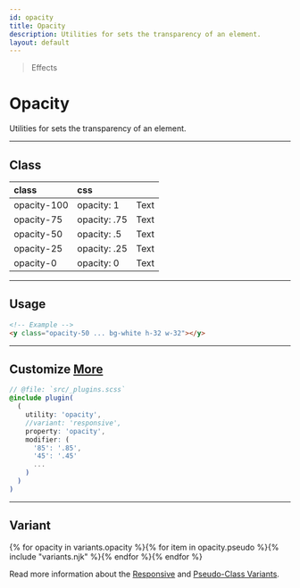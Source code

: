 ```yaml
---
id: opacity
title: Opacity
description: Utilities for sets the transparency of an element.
layout: default
---
```


> Effects

# Opacity

Utilities for sets the transparency of an element.

---

## Class

| <span class="px-3 py-1 text-white (dark)text-charcoal-100 bg-charcoal-100 (dark)bg-gray-600 rounded-full">class</span> | <span class="px-3 py-1 text-white (dark)text-charcoal-100 bg-charcoal-100 (dark)bg-gray-600 rounded-full">css</span> | |
|:--|:--|:-:|
| opacity-100 | opacity: 1 | <y class="w-16 h-8 p-1 inline-block text-white bg-charcoal-100 rounded opacity-100">Text</y> |
| opacity-75 | opacity: .75 | <y class="w-16 h-8 p-1 inline-block text-white bg-charcoal-100 rounded opacity-75">Text</y> |
| opacity-50 | opacity: .5 | <y class="w-16 h-8 p-1 inline-block text-white bg-charcoal-100 rounded opacity-50">Text</y> |
| opacity-25 | opacity: .25 | <y class="w-16 h-8 p-1 inline-block text-white bg-charcoal-100 rounded opacity-25">Text</y> |
| opacity-0 | opacity: 0 | <y class="w-16 h-8 p-1 inline-block text-white bg-charcoal-100 rounded opacity-0">Text</y> |

---

## Usage

```html
<!-- Example -->
<y class="opacity-50 ... bg-white h-32 w-32"></y>
```
---

## Customize <a class="ml-1 px-2 py-1 text-sm text-gray-600 (dark)text-charcoal-100 bg-gray-300 (dark)bg-gray-600" href="/plugin-api/">More</a>

```scss
// @file: `src/_plugins.scss`
@include plugin(
  (
    utility: 'opacity',
    //variant: 'responsive',
    property: 'opacity',
    modifier: (
      '85': '.85',
      '45': '.45'
      ...
    )
  )
)
```
---

## Variant

<y class="flex flex-gap-2 flex-wrap justify-start items-center">{% for opacity in variants.opacity %}{% for item in opacity.pseudo %}{% include "variants.njk" %}{% endfor %}{% endfor %}</y>

Read more information about the [Responsive](/responsive) and [Pseudo-Class Variants](/pseudo-class-variants/).
